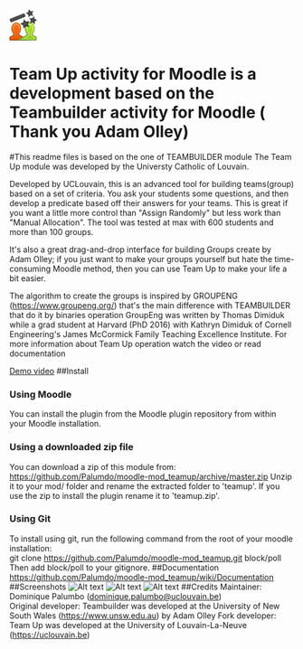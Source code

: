 
![Alt text](https://github.com/Palumdo/moodle-mod_teamup/blob/master/pix/icon.svg)
# Team Up activity for Moodle is a development based on the Teambuilder activity for Moodle ( Thank you Adam Olley)

#This readme files is based on the one of TEAMBUILDER module The Team Up module was developed by the Universty Catholic of Louvain.

Developed by UCLouvain, this is an advanced tool for building teams(group) based on a set of criteria. 
You ask your students some questions, and then develop a predicate based off their answers for your teams. 
This is great if you want a little more control than "Assign Randomly" but less work than "Manual Allocation".
The tool was tested at max with 600 students and more than 100 groups.

It's also a great drag-and-drop interface for building Groups create by Adam Olley; 
if you just want to make your groups yourself but hate the time-consuming Moodle method, then you can use Team Up 
to make your life a bit easier.

The algorithm to create the groups is inspired by GROUPENG 
(https://www.groupeng.org/) that's the main difference with TEAMBUILDER 
that do it by binaries operation GroupEng was written by Thomas Dimiduk while a grad student at Harvard (PhD 2016) 
with Kathryn Dimiduk of Cornell Engineering's 
James McCormick Family Teaching Excellence Institute. 
For more information about Team Up operation watch the video or read documentation

[Demo video](https://podcast.uclouvain.be/xrSPa06aT4)
##Install
### Using Moodle
You can install the plugin from the Moodle plugin repository from within 
your Moodle installation.
### Using a downloaded zip file
You can download a zip of this module from: 
https://github.com/Palumdo/moodle-mod_teamup/archive/master.zip
Unzip it to your mod/ folder and rename the extracted folder to 'teamup'.
If you use the zip to install the plugin rename it to 'teamup.zip'.
### Using Git
To install using git, run the following command from the root of your moodle 
installation:  
git clone https://github.com/Palumdo/moodle-mod_teamup.git block/poll  
Then add block/poll to your gitignore.
##Documentation
https://github.com/Palumdo/moodle-mod_teamup/wiki/Documentation
##Screenshots
![Alt text](https://moodle.org/pluginfile.php/50/local_plugins/plugin_screenshots/2254/group%20creation%202.png)
![Alt text](https://moodle.org/pluginfile.php/50/local_plugins/plugin_screenshots/2254/group%20creation.png)
![Alt text](https://moodle.org/pluginfile.php/50/local_plugins/plugin_screenshots/2254/questions.png)
##Credits
Maintainer: Dominique Palumbo (dominique.palumbo@uclouvain.be)  
Original developer: Teambuilder was developed at the University of 
New South Wales (https://www.unsw.edu.au) by Adam Olley
Fork developer: Team Up was developed at the 
University of Louvain-La-Neuve (https://uclouvain.be)
